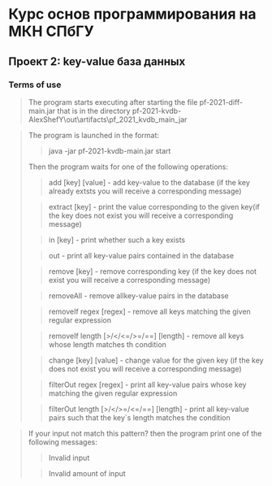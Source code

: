 # Курс основ программирования на МКН СПбГУ
## Проект 2: key-value база данных
### Terms of use
>The program starts executing after starting the file pf-2021-diff-main.jar
>that is in the directory pf-2021-kvdb-AlexShefY\out\artifacts\pf_2021_kvdb_main_jar

>The program is launched in the format:
>> java -jar pf-2021-kvdb-main.jar start
> 
>Then the program waits for one of the following operations:
>> add [key] [value] - add key-value to the database
>> (if the key already extsts you will receive a corresponding message)
> 
>> extract [key] - print the value corresponding to the
>> given key(if the key does not exist you will receive a corresponding message)
> 
>> in [key] - print whether such a key exists
> 
>> out - print all key-value pairs
>> contained in the database
> 
>> remove [key] - remove corresponding key
>> (if the key does not exist you will receive a corresponding message)
> 
>> removeAll - remove allkey-value pairs in the database
> 
>> removeIf regex [regex] - remove all keys matching
>> the given regular expression
>
>> removeIf length [>/</<=/>=/==] [length] - 
>> remove all keys whose length matches th condition  
> 
>> change [key] [value] - change value for the
>> given key (if the key does not exist you will receive a corresponding message)
> 
>> filterOut regex [regex] - print all key-value pairs
>> whose key matching the given
>> regular expression
> 
>> filterOut length [>/</>=/<=/==] [length] - print all
>> key-value pairs such that the key`s length matches the 
>> condition

> If your input not match this pattern? then the
> program print one of the following messages:
>> Invalid input
> 
>> Invalid amount of input